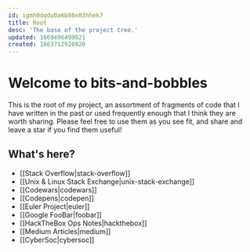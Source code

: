 ```yaml
---
id: igmh0dqdu0a6b80x03hhek7
title: Root
desc: 'The base of the project tree.'
updated: 1669496499921
created: 1663712926920
---
```


# Welcome to bits-and-bobbles

This is the root of my project, an assortment of fragments of code that I have written in the past or used frequently enough that I think they are worth sharing. Please feel free to use them as you see fit, and share and leave a star if you find them useful!

## What's here?

- [[Stack Overflow|stack-overflow]]
- [[Unix & Linux Stack Exchange|unix-stack-exchange]]
- [[Codewars|codewars]]
- [[Codepens|codepen]]
- [[Euler Project|euler]]
- [[Google FooBar|foobar]]
- [[HackTheBox Ops Notes|hackthebox]]
- [[Medium Articles|medium]]
- [[CyberSoc|cybersoc]]
